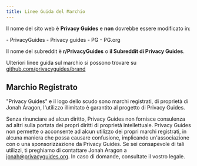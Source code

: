 ```yaml
---
title: Linee Guida del Marchio
---
```


Il nome del sito web è **Privacy Guides** e **non** dovrebbe essere modificato in:

<div class="pg-red" markdown>
- PrivacyGuides
- Privacy guides
- PG
- PG.org
</div>

Il nome del subreddit è **r/PrivacyGuides** o **il Subreddit di Privacy Guides**.

Ulteriori linee guida sul marchio si possono trovare su [github.com/privacyguides/brand](https://github.com/privacyguides/brand)

## Marchio Registrato

"Privacy Guides" e il logo dello scudo sono marchi registrati, di proprietà di Jonah Aragon, l'utilizzo illimitato è garantito al progetto di Privacy Guides.

Senza rinunciare ad alcun diritto, Privacy Guides non fornisce consulenza ad altri sulla portata dei propri diritti di proprietà intellettuale. Privacy Guides non permette o acconsente ad alcun utilizzo dei propri marchi registrati, in alcuna maniera che possa causare confusione, implicando un'associazione con o una sponsorizzazione da Privacy Guides. Se sei consapevole di tali utilizzi, ti preghiamo di contattare Jonah Aragon a jonah@privacyguides.org. In caso di domande, consultate il vostro legale.
